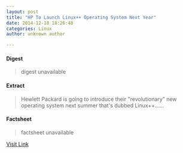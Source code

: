 ```yaml
---
layout: post
title: "HP To Launch Linux++ Operating System Next Year"
date: 2014-12-18 18:26:48
categories: Linux
author: unknown author

---
```



#### Digest
>digest unavailable

#### Extract
>Hewlett Packard is going to introduce their "revolutionary" new operating system next summer that's dubbed Linux++......

#### Factsheet
>factsheet unavailable

[Visit Link](http://www.phoronix.com/vr.php?view=MTg2Nzg)



